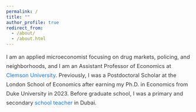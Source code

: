 ```yaml
---
permalink: /
title: ""
author_profile: true
redirect_from: 
  - /about/
  - /about.html
---
```


<meta name="google-site-verification" content="F1PA5O0lN6ADr5Cde5ABVSGNCeayniG2Il_SGyFGQjA" />

<style>
.about-text {
  font-size: 1.05em;
  line-height: 1.7;
  color: #333;
  max-width: 750px;
}
.about-text a {
  color: #1a73e8;
  text-decoration: none;
}
.about-text a:hover {
  text-decoration: underline;
  color: #1257b0;
}
</style>

<div class="about-text">
  <p>
    I am an applied microeconomist focusing on drug markets, policing, and neighborhoods, and I am an Assistant Professor of Economics at <a href="https://www.clemson.edu/business/departments/economics/index.html" target="_blank">Clemson University</a>. Previously, I was a Postdoctoral Scholar at the London School of Economics after earning my Ph.D. in Economics from Duke University in 2023. Before graduate school, I was a primary and secondary <a href="https://adamsoliman.github.io/teaching/" target="_blank">school teacher</a> in Dubai.
  </p>
</div>
